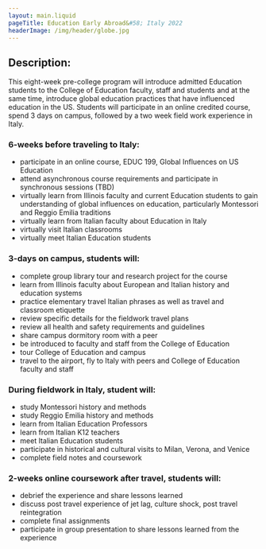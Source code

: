 ```yaml
---
layout: main.liquid
pageTitle: Education Early Abroad&#58; Italy 2022
headerImage: /img/header/globe.jpg
---
```


## Description:

This eight-week pre-college program will introduce admitted Education students to the College of Education faculty, staff and students and at the same time, introduce global education practices that have influenced education in the US. Students will participate in an online credited course, spend 3 days on campus, followed by a two week field work experience in Italy.

### 6-weeks before traveling to Italy:

* participate in an online course, EDUC 199, Global Influences on US Education 
* attend asynchronous course requirements and participate in synchronous sessions (TBD)
* virtually learn from Illinois faculty and current Education students to gain understanding of global influences on education, particularly Montessori and Reggio Emilia traditions
* virtually learn from Italian faculty about Education in Italy 
* virtually visit Italian classrooms    
* virtually meet Italian Education students
  
### 3-days on campus, students will:

* complete group library tour and research project for the course 
* learn from Illinois faculty about European and Italian history and education systems
* practice elementary travel Italian phrases as well as travel and classroom etiquette  
* review specific details for the fieldwork travel plans
* review all health and safety requirements and guidelines
* share campus dormitory room with a peer
* be introduced to faculty and staff from the College of Education
* tour College of Education and campus
* travel to the airport, fly to Italy with peers and College of Education faculty and staff 

### During fieldwork in Italy, student will:   

* study Montessori history and methods
* study Reggio Emilia history and methods
* learn from Italian Education Professors
* learn from Italian K12 teachers
* meet Italian Education students
* participate in historical and cultural visits to Milan, Verona, and Venice
* complete field notes and coursework

### 2-weeks online coursework after travel, students will:

* debrief the experience and share lessons learned
* discuss post travel experience of jet lag, culture shock, post travel reintegration
* complete final assignments
* participate in group presentation to share lessons learned from the experience 
